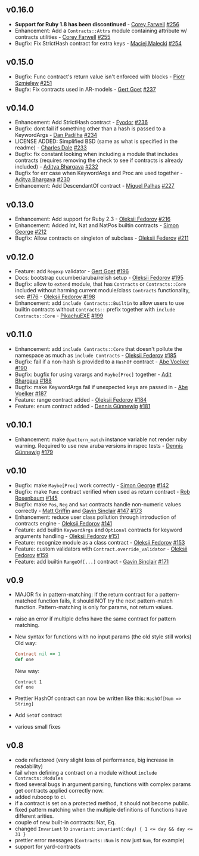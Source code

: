 ## v0.16.0

- **Support for Ruby 1.8 has been discontinued** - [Corey Farwell](https://github.com/frewsxcv) [#256](https://github.com/egonSchiele/contracts.ruby/pull/256)
- Enhancement: Add a `Contracts::Attrs` module containing attribute w/ contracts utilities - [Corey Farwell](https://github.com/frewsxcv) [#255](https://github.com/egonSchiele/contracts.ruby/pull/255)
- Bugfix: Fix StrictHash contract for extra keys - [Maciej Malecki](https://github.com/smt116) [#254](https://github.com/egonSchiele/contracts.ruby/pull/254)

## v0.15.0
- Bugfix: Func contract's return value isn't enforced with blocks - [Piotr Szmielew](https://github.com/esse) [#251](https://github.com/egonSchiele/contracts.ruby/pull/251)
- Bugfx: Fix contracts used in AR-models - [Gert Goet](https://github.com/eval) [#237](https://github.com/egonSchiele/contracts.ruby/pull/237)

## v0.14.0
- Enhancement: Add StrictHash contract - [Fyodor](https://github.com/cbrwizard) [#236](https://github.com/egonSchiele/contracts.ruby/pull/236)
- Bugfix: dont fail if something other than a hash is passed to a KeywordArgs - [Dan Padilha](https://github.com/dpad) [#234](https://github.com/egonSchiele/contracts.ruby/pull/234)
- LICENSE ADDED: Simplified BSD (same as what is specified in the readme) - [Charles Dale](https://github.com/chuckd) [#233](https://github.com/egonSchiele/contracts.ruby/pull/233)
- Bugfix: fix constant looking when including a module that includes contracts (requires removing the check to see if contracts is already included) - [Aditya Bhargava](https://github.com/egonSchiele) [#232](https://github.com/egonSchiele/contracts.ruby/pull/232)
- Bugfix for err case when KeywordArgs and Proc are used together - [Aditya Bhargava](https://github.com/egonSchiele) [#230](https://github.com/egonSchiele/contracts.ruby/pull/230)
- Enhancement: Add DescendantOf contract - [Miguel Palhas](https://github.com/naps62) [#227](https://github.com/egonSchiele/contracts.ruby/pull/227)

## v0.13.0

- Enhancement: Add support for Ruby 2.3 - [Oleksii Fedorov](https://github.com/waterlink) [#216](https://github.com/egonSchiele/contracts.ruby/pull/216)
- Enhancement: Added Int, Nat and NatPos builtin contracts - [Simon George](https://github.com/sfcgeorge) [#212](https://github.com/egonSchiele/contracts.ruby/pull/212)
- Bugfix: Allow contracts on singleton of subclass - [Oleksii Federov](https://github.com/waterlink) [#211](https://github.com/egonSchiele/contracts.ruby/pull/211)

## v0.12.0

- Feature: add `Regexp` validator - [Gert Goet](https://github.com/eval) [#196](https://github.com/egonSchiele/contracts.ruby/pull/196)
- Docs: bootstrap cucumber/aruba/relish setup - [Oleksii Fedorov](https://github.com/waterlink) [#195](https://github.com/egonSchiele/contracts.ruby/pull/195)
- Bugfix: allow to `extend` module, that has `Contracts` or `Contracts::Core` included without harming current module/class `Contracts` functionality, see: [#176](https://github.com/egonSchiele/contracts.ruby/issues/176) - [Oleksii Fedorov](https://github.com/waterlink) [#198](https://github.com/egonSchiele/contracts.ruby/pull/198)
- Enhancement: add `include Contracts::Builtin` to allow users to use builtin contracts without `Contracts::` prefix together with `include Contracts::Core` - [PikachuEXE](https://github.com/PikachuEXE) [#199](https://github.com/egonSchiele/contracts.ruby/pull/199)

## v0.11.0

- Enhancement: add `include Contracts::Core` that doesn't pollute the namespace as much as `include Contracts` - [Oleksii Federov](https://github.com/waterlink) [#185](https://github.com/egonSchiele/contracts.ruby/pull/185)
- Bugfix: fail if a non-hash is provided to a `HashOf` contract - [Abe Voelker](https://github.com/abevoelker) [#190](https://github.com/egonSchiele/contracts.ruby/pull/190)
- Bugfix: bugfix for using varargs and `Maybe[Proc]` together - [Adit Bhargava](https://github.com/egonSchiele) [#188](https://github.com/egonSchiele/contracts.ruby/pull/188)
- Bugfix: make KeywordArgs fail if unexpected keys are passed in - [Abe Voelker](https://github.com/abevoelker) [#187](https://github.com/egonSchiele/contracts.ruby/pull/187)
- Feature: range contract added - [Oleksii Fedorov](https://github.com/waterlink) [#184](https://github.com/egonSchiele/contracts.ruby/pull/184)
- Feature: enum contract added - [Dennis Günnewig](https://github.com/dg-ratiodata) [#181](https://github.com/egonSchiele/contracts.ruby/pull/181)

## v0.10.1

- Enhancement: make `@pattern_match` instance variable not render ruby warning. Required to use new aruba versions in rspec tests - [Dennis Günnewig](https://github.com/dg-ratiodata) [#179](https://github.com/egonSchiele/contracts.ruby/pull/179)

## v0.10

- Bugfix: make `Maybe[Proc]` work correctly - [Simon George](https://github.com/sfcgeorge) [#142](https://github.com/egonSchiele/contracts.ruby/pull/142)
- Bugfix: make `Func` contract verified when used as return contract - [Rob Rosenbaum](https://github.com/robnormal) [#145](https://github.com/egonSchiele/contracts.ruby/pull/145)
- Bugfix: make `Pos`, `Neg` and `Nat` contracts handle non-numeric values correctly - [Matt Griffin](https://github.com/betamatt) and [Gavin Sinclair](https://github.com/gsinclair) [#147](https://github.com/egonSchiele/contracts.ruby/pull/147) [#173](https://github.com/egonSchiele/contracts.ruby/pull/173)
- Enhancement: reduce user class pollution through introduction of contracts engine - [Oleksii Fedorov](https://github.com/waterlink) [#141](https://github.com/egonSchiele/contracts.ruby/pull/141)
- Feature: add builtin `KeywordArgs` and `Optional` contracts for keyword arguments handling - [Oleksii Fedorov](https://github.com/waterlink) [#151](https://github.com/egonSchiele/contracts.ruby/pull/151)
- Feature: recognize module as a class contract - [Oleksii Fedorov](https://github.com/waterlink) [#153](https://github.com/egonSchiele/contracts.ruby/pull/153)
- Feature: custom validators with `Contract.override_validator` - [Oleksii Fedorov](https://github.com/waterlink) [#159](https://github.com/egonSchiele/contracts.ruby/pull/159)
- Feature: add builtin `RangeOf[...]` contract - [Gavin Sinclair](https://github.com/gsinclair) [#171](https://github.com/egonSchiele/contracts.ruby/pull/171)

## v0.9

- MAJOR fix in pattern-matching: If the return contract for a pattern-matched function fails, it should NOT try the next pattern-match function. Pattern-matching is only for params, not return values.
- raise an error if multiple defns have the same contract for pattern matching.

- New syntax for functions with no input params (the old style still works)
  Old way:
  ```ruby
  Contract nil => 1
  def one
  ```
  New way:
  ```
  Contract 1
  def one
  ```

- Prettier HashOf contract can now be written like this: `HashOf[Num => String]`
- Add `SetOf` contract
- various small fixes

## v0.8

- code refactored (very slight loss of performance, big increase in readability)
- fail when defining a contract on a module without `include Contracts::Modules`
- fixed several bugs in argument parsing, functions with complex params get contracts applied correctly now.
- added rubocop to ci.
- if a contract is set on a protected method, it should not become public.
- fixed pattern matching when the multiple definitions of functions have different arities.
- couple of new built-in contracts: Nat, Eq.
- changed `Invariant` to `invariant`: `invariant(:day) { 1 <= day && day <= 31 }`
- prettier error messages (`Contracts::Num` is now just `Num`, for example)
- support for yard-contracts
